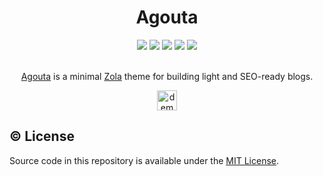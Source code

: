 <div align="center">
<h1>Agouta</h1>
  <img src="https://img.shields.io/github/languages/code-size/semanticdata/agouta" />
  <img src="https://img.shields.io/github/repo-size/semanticdata/agouta" />
  <img src="https://img.shields.io/github/commit-activity/t/semanticdata/agouta" />
  <img src="https://img.shields.io/github/last-commit/semanticdata/agouta" />
  <img src="https://img.shields.io/website/https/semanticdata.github.io/agouta.svg" />
</div>
<br />

<div align="center">

[Agouta](https://semanticdata.github.io/agouta/) is a minimal [Zola](https://www.getzola.org) theme for building light and SEO-ready blogs.  

<a href="https://semanticdata.github.io/agouta/">
<img src="https://img.shields.io/badge/Check out the Demo-F0E68C?style=for-the-badge" alt="demo" height="32px"; /></a>
</div>

## ©️ License

Source code in this repository is available under the [MIT License](LICENSE).

